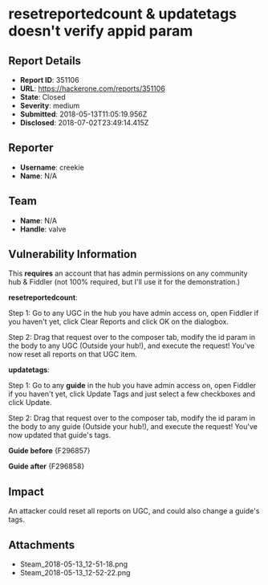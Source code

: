 # resetreportedcount & updatetags doesn't verify appid param

## Report Details
- **Report ID**: 351106
- **URL**: https://hackerone.com/reports/351106
- **State**: Closed
- **Severity**: medium
- **Submitted**: 2018-05-13T11:05:19.956Z
- **Disclosed**: 2018-07-02T23:49:14.415Z

## Reporter
- **Username**: creekie
- **Name**: N/A

## Team
- **Name**: N/A
- **Handle**: valve

## Vulnerability Information
This **requires** an account that has admin permissions on any community hub & Fiddler (not 100% required, but I'll use it for the demonstration.)

**resetreportedcount**:

Step 1:
Go to any UGC in the hub you have admin access on, open Fiddler if you haven't yet, click Clear Reports and click OK on the dialogbox.

Step 2:
Drag that request over to the composer tab, modify the id param in the body to any UGC (Outside your hub!), and execute the request! You've now reset all reports on that UGC item.

**updatetags**:

Step 1:
Go to any **guide** in the hub you have admin access on, open Fiddler if you haven't yet, click Update Tags and just select a few checkboxes and click Update. 

Step 2: 
Drag that request over to the composer tab, modify the id param in the body to any guide (Outside your hub!), and execute the request! You've now updated that guide's tags.

**Guide before**
{F296857}

**Guide after**
{F296858}

## Impact

An attacker could reset all reports on UGC, and could also change a guide's tags.

## Attachments
- Steam_2018-05-13_12-51-18.png
- Steam_2018-05-13_12-52-22.png
